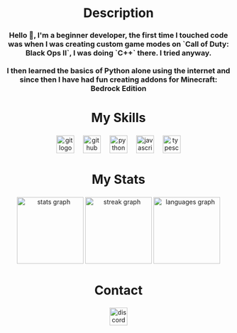 <h1 align="center">Description</h1>

###

<h3 align="center">Hello 👋, I'm a beginner developer, the first time I touched code was when I was creating custom game modes on `Call of Duty: Black Ops II`, I was doing `C++` there. I tried anyway.<br><br>I then learned the basics of Python alone using the internet and since then I have had fun creating addons for Minecraft: Bedrock Edition</h3>

###

<h1 align="center">My Skills</h1>

###

<div align="center">
  <img src="https://skillicons.dev/icons?i=git" height="40" alt="git logo"  />
  <img width="12" />
  <img src="https://skillicons.dev/icons?i=github" height="40" alt="github logo"  />
  <img width="12" />
  <img src="https://skillicons.dev/icons?i=py" height="40" alt="python logo"  />
  <img width="12" />
  <img src="https://skillicons.dev/icons?i=js" height="40" alt="javascript logo"  />
  <img width="12" />
  <img src="https://skillicons.dev/icons?i=ts" height="40" alt="typescript logo"  />
</div>

###

<h1 align="center">My Stats</h1>

###

<div align="center">
  <img src="https://github-readme-stats.vercel.app/api?username=AxrzZ&hide_title=false&hide_rank=false&show_icons=true&include_all_commits=true&count_private=true&disable_animations=false&theme=github_dark&locale=en&hide_border=false" height="150" alt="stats graph"  />
  <img src="https://streak-stats.demolab.com?user=AxrzZ&locale=en&mode=daily&theme=github_dark&hide_border=false&border_radius=5" height="150" alt="streak graph"  />
  <img src="https://github-readme-stats.vercel.app/api/top-langs?username=AxrzZ&locale=en&hide_title=false&layout=compact&card_width=320&langs_count=6&theme=github_dark&hide_border=false" height="150" alt="languages graph"  />
</div>

###

<h1 align="center">Contact</h1>

###

<div align="center">
  <a href="https://discord.com/users/424924983651729410" target="_blank">
    <img src="https://img.shields.io/static/v1?message=Discord&logo=discord&label=axrzz&color=7289DA&logoColor=white&labelColor=&style=for-the-badge" height="40" alt="discord logo"  />
  </a>
</div>

###